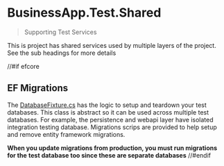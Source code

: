 # BusinessApp.Test.Shared
> Supporting Test Services

This is project has shared services used by multiple layers of the project. See
the sub headings for more details

//#if efcore
## EF Migrations

The [DatabaseFixture.cs](./DatabaseFixture.cs) has the logic to setup and
teardown your test databases. This class is abstract so it can be used across
multiple test databases. For example, the persistence and webapi layer have
isolated integration testing database. Migrations scrips are provided to help
setup and remove entity framework migrations.

**When you update migrations from production, you must run migrations for the**
**test database too since these are separate databases**
//#endif

